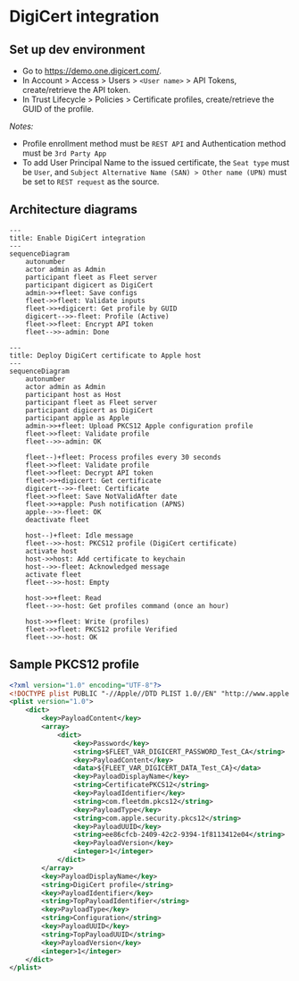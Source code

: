 # DigiCert integration

## Set up dev environment

- Go to https://demo.one.digicert.com/.
- In Account > Access > Users > `<User name>` > API Tokens, create/retrieve the API token.
- In Trust Lifecycle > Policies > Certificate profiles, create/retrieve the GUID of the profile.

_Notes:_
- Profile enrollment method must be `REST API` and Authentication method must be `3rd Party App`
- To add User Principal Name to the issued certificate, the `Seat type` must be `User`, and `Subject Alternative Name (SAN) > Other name (UPN)` must be set to `REST request` as the source.

## Architecture diagrams

```mermaid
---
title: Enable DigiCert integration
---
sequenceDiagram
    autonumber
    actor admin as Admin
    participant fleet as Fleet server
    participant digicert as DigiCert
    admin->>+fleet: Save configs
    fleet->>fleet: Validate inputs
    fleet->>+digicert: Get profile by GUID
    digicert-->>-fleet: Profile (Active)
    fleet->>fleet: Encrypt API token
    fleet-->>-admin: Done
```

```mermaid
---
title: Deploy DigiCert certificate to Apple host
---
sequenceDiagram
    autonumber
    actor admin as Admin
    participant host as Host
    participant fleet as Fleet server
    participant digicert as DigiCert
    participant apple as Apple
    admin->>+fleet: Upload PKCS12 Apple configuration profile
    fleet->>fleet: Validate profile
    fleet-->>-admin: OK

    fleet--)+fleet: Process profiles every 30 seconds
    fleet->>fleet: Validate profile
    fleet->>fleet: Decrypt API token
    fleet->>+digicert: Get certificate
    digicert-->>-fleet: Certificate
    fleet->>fleet: Save NotValidAfter date
    fleet->>+apple: Push notification (APNS)
    apple-->>-fleet: OK
    deactivate fleet

    host--)+fleet: Idle message
    fleet-->>-host: PKCS12 profile (DigiCert certificate)
    activate host
    host->>host: Add certificate to keychain
    host-->>-fleet: Acknowledged message
    activate fleet
    fleet-->>-host: Empty

    host->>+fleet: Read
    fleet-->>-host: Get profiles command (once an hour)
    
    host->>+fleet: Write (profiles)
    fleet->>fleet: PKCS12 profile Verified
    fleet-->>-host: OK
```

## Sample PKCS12 profile

```xml
<?xml version="1.0" encoding="UTF-8"?>
<!DOCTYPE plist PUBLIC "-//Apple//DTD PLIST 1.0//EN" "http://www.apple.com/DTDs/PropertyList-1.0.dtd">
<plist version="1.0">
    <dict>
        <key>PayloadContent</key>
        <array>
            <dict>
                <key>Password</key>
                <string>$FLEET_VAR_DIGICERT_PASSWORD_Test_CA</string>
                <key>PayloadContent</key>
                <data>${FLEET_VAR_DIGICERT_DATA_Test_CA}</data>
                <key>PayloadDisplayName</key>
                <string>CertificatePKCS12</string>
                <key>PayloadIdentifier</key>
                <string>com.fleetdm.pkcs12</string>
                <key>PayloadType</key>
                <string>com.apple.security.pkcs12</string>
                <key>PayloadUUID</key>
                <string>ee86cfcb-2409-42c2-9394-1f8113412e04</string>
                <key>PayloadVersion</key>
                <integer>1</integer>
            </dict>
        </array>
        <key>PayloadDisplayName</key>
        <string>DigiCert profile</string>
        <key>PayloadIdentifier</key>
        <string>TopPayloadIdentifier</string>
        <key>PayloadType</key>
        <string>Configuration</string>
        <key>PayloadUUID</key>
        <string>TopPayloadUUID</string>
        <key>PayloadVersion</key>
        <integer>1</integer>
    </dict>
</plist>
```

